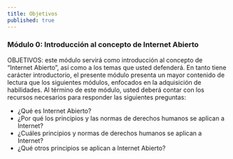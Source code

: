 ```yaml
---
title: Objetivos
published: true
---
```


### Módulo 0: Introducción al concepto de Internet Abierto

OBJETIVOS: este módulo servirá como introducción al concepto de “Internet Abierto”, así como a los temas que usted defenderá. En tanto tiene carácter introductorio, el presente módulo presenta un mayor contenido de lectura que los siguientes módulos, enfocados en la adquisición de habilidades. Al término de este módulo, usted deberá contar con los recursos necesarios para responder las siguientes preguntas:
<ul><li> ¿Qué es Internet Abierto?
<li> ¿Por qué los principios y las normas de derechos humanos se aplican a Internet?
<li> ¿Cuáles principios y normas de derechos humanos se aplican a Internet? 
<li> ¿Qué otros principios se aplican a Internet Abierto?
</ul>

